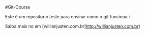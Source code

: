 #Git-Course

Este é um repositorio teste para ensinar como o git funciona.i

Saiba mais no em [willianjusten.com.br]http://willianjusten.com.br)
